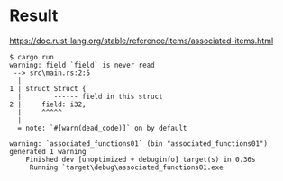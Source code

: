 # Result 

https://doc.rust-lang.org/stable/reference/items/associated-items.html

```
$ cargo run
warning: field `field` is never read
 --> src\main.rs:2:5
  |
1 | struct Struct {
  |        ------ field in this struct
2 |     field: i32,
  |     ^^^^^
  |
  = note: `#[warn(dead_code)]` on by default

warning: `associated_functions01` (bin "associated_functions01") generated 1 warning
    Finished dev [unoptimized + debuginfo] target(s) in 0.36s
     Running `target\debug\associated_functions01.exe
```